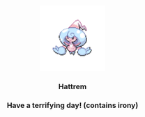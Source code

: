 <p align="center">
    <img src="https://raw.githubusercontent.com/PokeAPI/sprites/master/sprites/pokemon/857.png" width="150" height="150">
</p>
<h3 align="center"> <b>Hattrem</b></h3>
<h3 align="center">Have a terrifying day! (contains irony)</h3>
